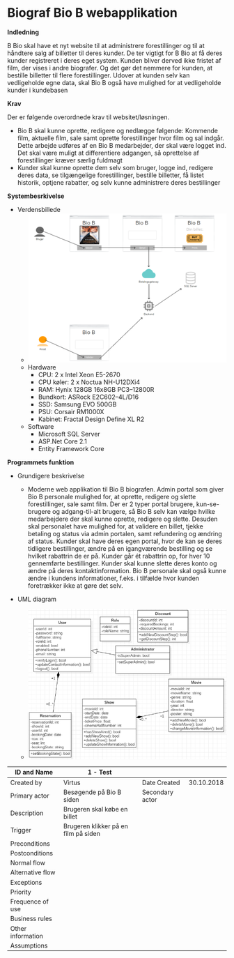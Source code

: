 # Biograf Bio B webapplikation

**Indledning**

B Bio skal have et nyt website til at administrere forestillinger og til at håndtere salg af billetter til deres kunder. De ter vigtigt for B Bio at få deres kunder registreret i deres eget system. Kunden bliver derved ikke fristet af film, der vises i andre biografer. Og det gør det nemmere for kunden, at bestille billetter til flere forestillinger. Udover at kunden selv kan vedligeholde egne data, skal Bio B også have mulighed for at vedligeholde kunder i kundebasen

**Krav**

Der er følgende overordnede krav til websitet/løsningen.

- Bio B skal kunne oprette, redigere og nedlægge følgende: Kommende film, aktuelle film, sale samt oprette forestillinger hvor film og sal indgår. Dette arbejde udføres af en Bio B medarbejder, der skal være logget ind. Det skal være muligt at differentiere adgangen, så oprettelse af forestillinger kræver særlig fuldmagt
- Kunder skal kunne oprette dem selv som bruger, logge ind, redigere deres data, se tilgængelige forestillinger, bestille billetter, få listet historik, optjene rabatter, og selv kunne administrere deres bestillinger



**Systembesrkivelse**

- Verdensbillede
  - ![](billeder/Screen%201.png)
  - Hardware
    - CPU: 2 x Intel Xeon E5-2670
    - CPU køler: 2 x Noctua NH-U12DXi4
    - RAM: Hynix 128GB 16x8GB PC3–12800R
    - Bundkort: ASRock E2C602–4L/D16
    - SSD: Samsung EVO 500GB
    - PSU: Corsair RM1000X
    - Kabinet: Fractal Design Define XL R2
  - Software
    - Microsoft SQL Server
    - ASP.Net Core 2.1
    - Entity Framework Core

**Programmets funktion**

- Grundigere beskrivelse
  - Moderne web applikation til Bio B biografen. Admin portal som giver Bio B personale mulighed for, at oprette, redigere og slette forestillinger, sale samt film. Der er 2 typer portal brugere, kun-se-brugere og adgang-til-alt brugere, så Bio B selv kan vælge hvilke medarbejdere der skal kunne oprette, redigere og slette. Desuden skal personalet have mulighed for, at validere en billet, tjekke betaling og status via admin portalen, samt refundering og ændring af status. Kunder skal have deres egen portal, hvor de kan se deres tidligere bestillinger, ændre på en igangværende bestilling og se hvilket rabattrin de er på. Kunder går ét rabattrin op, for hver 10 gennemførte bestillinger. Kunder skal kunne slette deres konto og ændre på deres kontaktinformation. Bio B personale skal også kunne ændre i kundens informationer, f.eks. i tilfælde hvor kunden foretrækker ikke at gøre det selv.

- UML diagram
  - ![](billeder/1540896309722.png)



| ID and Name       | 1 - Test                             |                 |            |
| ----------------- | ------------------------------------ | --------------- | ---------- |
| Created by        | Virtus                               | Date Created    | 30.10.2018 |
| Primary actor     | Besøgende på Bio B siden             | Secondary actor |            |
| Description       | Brugeren skal købe en billet         |                 |            |
| Trigger           | Brugeren klikker på en film på siden |                 |            |
| Preconditions     |                                      |                 |            |
| Postconditions    |                                      |                 |            |
| Normal flow       |                                      |                 |            |
| Alternative flow  |                                      |                 |            |
| Exceptions        |                                      |                 |            |
| Priority          |                                      |                 |            |
| Frequence of use  |                                      |                 |            |
| Business rules    |                                      |                 |            |
| Other information |                                      |                 |            |
| Assumptions       |                                      |                 |            |



